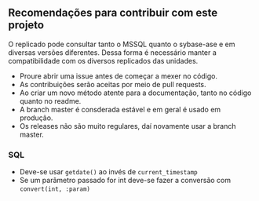 ## Recomendações para contribuir com este projeto

O replicado pode consultar tanto o MSSQL quanto o sybase-ase e em diversas versões diferentes. Dessa forma é necessário manter a compatibilidade com os diversos replicados das unidades.

* Proure abrir uma issue antes de começar a mexer no código.
* As contribuições serão aceitas por meio de pull requests.
* Ao criar um novo método atente para a documentação, tanto no código quanto no readme.
* A branch master é consderada estável e em geral é usado em produção. 
* Os releases não são muito regulares, daí novamente usar a branch master.

### SQL

* Deve-se usar ```getdate()``` ao invés de ```current_timestamp```
* Se um parâmetro passado for int deve-se fazer a conversão com ```convert(int, :param)```